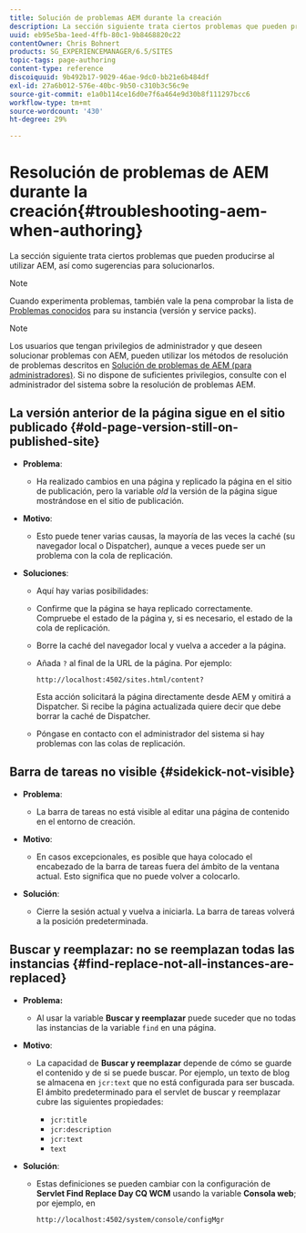 ```yaml
---
title: Solución de problemas AEM durante la creación
description: La sección siguiente trata ciertos problemas que pueden producirse al utilizar AEM, así como sugerencias para solucionarlos.
uuid: eb95e5ba-1eed-4ffb-80c1-9b8468820c22
contentOwner: Chris Bohnert
products: SG_EXPERIENCEMANAGER/6.5/SITES
topic-tags: page-authoring
content-type: reference
discoiquuid: 9b492b17-9029-46ae-9dc0-bb21e6b484df
exl-id: 27a6b012-576e-40bc-9b50-c310b3c56c9e
source-git-commit: e1a0b114ce16d0e7f6a464e9d30b8f111297bcc6
workflow-type: tm+mt
source-wordcount: '430'
ht-degree: 29%

---
```


# Resolución de problemas de AEM durante la creación{#troubleshooting-aem-when-authoring}

La sección siguiente trata ciertos problemas que pueden producirse al utilizar AEM, así como sugerencias para solucionarlos.

>[!NOTE]
>
>Cuando experimenta problemas, también vale la pena comprobar la lista de [Problemas conocidos](/help/release-notes/release-notes.md) para su instancia (versión y service packs).

>[!NOTE]
>
>Los usuarios que tengan privilegios de administrador y que deseen solucionar problemas con AEM, pueden utilizar los métodos de resolución de problemas descritos en [Solución de problemas de AEM (para administradores)](/help/sites-administering/troubleshoot.md). Si no dispone de suficientes privilegios, consulte con el administrador del sistema sobre la resolución de problemas AEM.

## La versión anterior de la página sigue en el sitio publicado {#old-page-version-still-on-published-site}

* **Problema**:

   * Ha realizado cambios en una página y replicado la página en el sitio de publicación, pero la variable *old* la versión de la página sigue mostrándose en el sitio de publicación.

* **Motivo**:

   * Esto puede tener varias causas, la mayoría de las veces la caché (su navegador local o Dispatcher), aunque a veces puede ser un problema con la cola de replicación.

* **Soluciones**:

   * Aquí hay varias posibilidades:
   * Confirme que la página se haya replicado correctamente. Compruebe el estado de la página y, si es necesario, el estado de la cola de replicación.
   * Borre la caché del navegador local y vuelva a acceder a la página.
   * Añada `?` al final de la URL de la página. Por ejemplo:

      `http://localhost:4502/sites.html/content?`

      Esta acción solicitará la página directamente desde AEM y omitirá a Dispatcher. Si recibe la página actualizada quiere decir que debe borrar la caché de Dispatcher.

   * Póngase en contacto con el administrador del sistema si hay problemas con las colas de replicación.

## Barra de tareas no visible {#sidekick-not-visible}

* **Problema**:

   * La barra de tareas no está visible al editar una página de contenido en el entorno de creación.

* **Motivo**:

   * En casos excepcionales, es posible que haya colocado el encabezado de la barra de tareas fuera del ámbito de la ventana actual. Esto significa que no puede volver a colocarlo.

* **Solución**:

   * Cierre la sesión actual y vuelva a iniciarla. La barra de tareas volverá a la posición predeterminada.

## Buscar y reemplazar: no se reemplazan todas las instancias {#find-replace-not-all-instances-are-replaced}

* **Problema:**

   * Al usar la variable **Buscar y reemplazar** puede suceder que no todas las instancias de la variable `find` en una página.

* **Motivo**:

   * La capacidad de **Buscar y reemplazar** depende de cómo se guarde el contenido y de si se puede buscar. Por ejemplo, un texto de blog se almacena en `jcr:text` que no está configurada para ser buscada. El ámbito predeterminado para el servlet de buscar y reemplazar cubre las siguientes propiedades:

      * `jcr:title`
      * `jcr:description`
      * `jcr:text`
      * `text`

* **Solución**:

   * Estas definiciones se pueden cambiar con la configuración de **Servlet Find Replace Day CQ WCM** usando la variable **Consola web**; por ejemplo, en

      `http://localhost:4502/system/console/configMgr`
